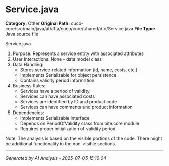 # Service.java

**Category:** Other
**Original Path:** cuco-core/src/main/java/at/a1ta/cuco/core/shared/dto/Service.java
**File Type:** Java source file

Service.java
1. Purpose: Represents a service entity with associated attributes
2. User Interactions: None - data model class
3. Data Handling:
   - Stores service-related information (id, name, costs, etc.)
   - Implements Serializable for object persistence
   - Contains validity period information
4. Business Rules:
   - Services have a period of validity
   - Services can have associated costs
   - Services are identified by ID and product code
   - Services can have comments and product information
5. Dependencies:
   - Implements Serializable interface
   - Depends on PeriodOfValidity class from bite.core module
   - Requires proper initialization of validity period

Note: The analysis is based on the visible portions of the code. There might be additional functionality in the non-visible sections.

---
*Generated by AI Analysis - 2025-07-05 15:10:04*
